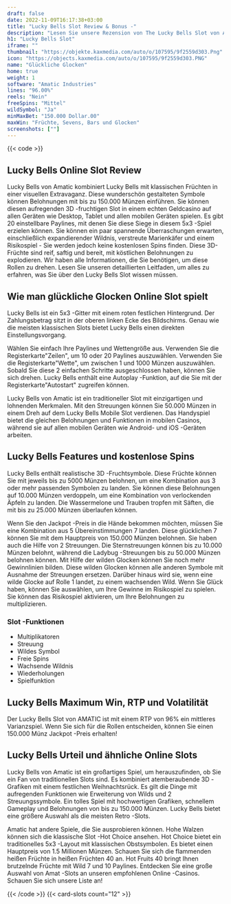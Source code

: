 ```yaml
---
draft: false
date: 2022-11-09T16:17:38+03:00
title: "Lucky Bells Slot Review & Bonus -"
description: "Lesen Sie unsere Rezension von The Lucky Bells Slot von Amatic, um herauszufinden, wie man 150.000 Münzen gewinnt! Zu den Merkmalen gehören die Erweiterung von Wilds! Lesen Sie unsere Rezension für die Informationen, die Sie benötigen."
h1: "Lucky Bells Slot"
iframe: ""
thumbnail: "https://objekte.kaxmedia.com/auto/o/107595/9f2559d303.Png"
icon: "https://objects.kaxmedia.com/auto/o/107595/9f2559d303.PNG"
name: "Glückliche Glocken"
home: true
weight: 1
software: "Amatic Industries"
lines: "96.00%"
reels: "Nein"
freeSpins: "Mittel"
wildSymbol: "Ja"
minMaxBet: "150.000 Dollar.00"
maxWin: "Früchte, Sevens, Bars und Glocken"
screenshots: [""]
---
```


{{< code >}}<h2>Lucky Bells Online Slot Review</h2><p>Lucky Bells von Amatic kombiniert Lucky Bells mit klassischen Früchten in einer visuellen Extravaganz. Diese wunderschön gestalteten Symbole können Belohnungen mit bis zu 150.000 Münzen einführen. Sie können diesen aufregenden 3D -fruchtigen Slot in einem echten Geldcasino auf allen Geräten wie Desktop, Tablet und allen mobilen Geräten spielen. Es gibt 20 einstellbare Paylines, mit denen Sie diese Siege in diesem 5x3 -Spiel erzielen können. Sie können ein paar spannende Überraschungen erwarten, einschließlich expandierender Wildnis, verstreute Marienkäfer und einem Risikospiel - Sie werden jedoch keine kostenlosen Spins finden. Diese 3D-Früchte sind reif, saftig und bereit, mit köstlichen Belohnungen zu explodieren.  Wir haben alle Informationen, die Sie benötigen, um diese Rollen zu drehen. Lesen Sie unseren detaillierten Leitfaden, um alles zu erfahren, was Sie über den Lucky Bells Slot wissen müssen.</p><h2>Wie man glückliche Glocken Online Slot spielt</h2><p>Lucky Bells ist ein 5x3 -Gitter mit einem roten festlichen Hintergrund. Der Zahlungsbetrag sitzt in der oberen linken Ecke des Bildschirms. Genau wie die meisten klassischen Slots bietet Lucky Bells einen direkten Einstellungsvorgang.</p><p>Wählen Sie einfach Ihre Paylines und Wettengröße aus. Verwenden Sie die Registerkarte"Zeilen", um 10 oder 20 Paylines auszuwählen. Verwenden Sie die Registerkarte"Wette", um zwischen 1 und 1000 Münzen auszuwählen. Sobald Sie diese 2 einfachen Schritte ausgeschlossen haben, können Sie sich drehen. Lucky Bells enthält eine Autoplay -Funktion, auf die Sie mit der Registerkarte"Autostart" zugreifen können.</p><p>Lucky Bells von Amatic ist ein traditioneller Slot mit einzigartigen und lohnenden Merkmalen. Mit den Streuungen können Sie 50.000 Münzen in einem Dreh auf dem Lucky Bells Mobile Slot verdienen. Das Handyspiel bietet die gleichen Belohnungen und Funktionen in mobilen Casinos, während sie auf allen mobilen Geräten wie Android- und iOS -Geräten arbeiten.</p><h2>Lucky Bells Features und kostenlose Spins</h2><p>Lucky Bells enthält realistische 3D -Fruchtsymbole. Diese Früchte können Sie mit jeweils bis zu 5000 Münzen belohnen, um eine Kombination aus 3 oder mehr passenden Symbolen zu landen. Sie können diese Belohnungen auf 10.000 Münzen verdoppeln, um eine Kombination von verlockenden Äpfeln zu landen. Die Wassermelone und Trauben tropfen mit Säften, die mit bis zu 25.000 Münzen überlaufen können.</p><p>Wenn Sie den Jackpot -Preis in die Hände bekommen möchten, müssen Sie eine Kombination aus 5 Übereinstimmungen 7 landen. Diese glücklichen 7 können Sie mit dem Hauptpreis von 150.000 Münzen belohnen. Sie haben auch die Hilfe von 2 Streuungen. Die Sternstreuungen können bis zu 10.000 Münzen belohnt, während die Ladybug -Streuungen bis zu 50.000 Münzen belohnen können. Mit Hilfe der wilden Glocken können Sie noch mehr Gewinnlinien bilden. Diese wilden Glocken können alle anderen Symbole mit Ausnahme der Streuungen ersetzen. Darüber hinaus wird sie, wenn eine wilde Glocke auf Rolle 1 landet, zu einem wachsenden Wild. Wenn Sie Glück haben, können Sie auswählen, um Ihre Gewinne im Risikospiel zu spielen. Sie können das Risikospiel aktivieren, um Ihre Belohnungen zu multiplizieren.</p><h3>
Slot -Funktionen</h3><ul>
<li></span>
Multiplikatoren</li>
<li></span>
Streuung</li>
<li></span>
Wildes Symbol</li>
<li></span>
Freie Spins</li>
<li></span>
Wachsende Wildnis</li>
<li></span>
Wiederholungen</li>
<li></span>
Spielfunktion</li></ul><h2>Lucky Bells Maximum Win, RTP und Volatilität</h2><p>Der Lucky Bells Slot von AMATIC ist mit einem RTP von 96% ein mittleres Varianzspiel. Wenn Sie sich für die Rollen entscheiden, können Sie einen 150.000 Münz Jackpot -Preis erhalten!</p><h2>Lucky Bells Urteil und ähnliche Online Slots</h2><p>Lucky Bells von Amatic ist ein großartiges Spiel, um herauszufinden, ob Sie ein Fan von traditionellen Slots sind. Es kombiniert atemberaubende 3D -Grafiken mit einem festlichen Weihnachtsrück. Es gilt die Dinge mit aufregenden Funktionen wie Erweiterung von Wilds und 2 Streuungssymbole. Ein tolles Spiel mit hochwertigen Grafiken, schnellem Gameplay und Belohnungen von bis zu 150.000 Münzen. Lucky Bells bietet eine größere Auswahl als die meisten Retro -Slots.</p><p>Amatic hat andere Spiele, die Sie ausprobieren können. Hohe Walzen können sich die klassische Slot -Hot Choice ansehen. Hot Choice bietet ein traditionelles 5x3 -Layout mit klassischen Obstsymbolen. Es bietet einen Hauptpreis von 1.5 Millionen Münzen. Schauen Sie sich die flammenden heißen Früchte in heißen Früchten 40 an. Hot Fruits 40 bringt Ihnen brutzelnde Früchte mit Wild 7 und 10 Paylines. Entdecken Sie eine große Auswahl von Amat -Slots an unseren empfohlenen Online -Casinos. Schauen Sie sich unsere Liste an!</p>{{< /code >}}
 {{< card-slots count="12" >}}